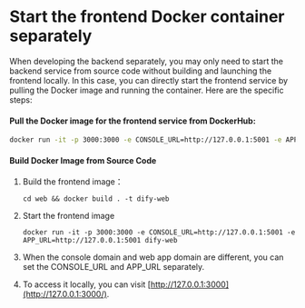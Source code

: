 # Start the frontend Docker container separately

When developing the backend separately, you may only need to start the backend service from source code without building and launching the frontend locally. In this case, you can directly start the frontend service by pulling the Docker image and running the container. Here are the specific steps:

#### Pull the Docker image for the frontend service from DockerHub:

```Bash
docker run -it -p 3000:3000 -e CONSOLE_URL=http://127.0.0.1:5001 -e APP_URL=http://127.0.0.1:5001 langgenius/dify-web:latest
```

#### Build Docker Image from Source Code

1.  Build the frontend image：

    ```
    cd web && docker build . -t dify-web
    ```
2.  Start the frontend image

    ```
    docker run -it -p 3000:3000 -e CONSOLE_URL=http://127.0.0.1:5001 -e APP_URL=http://127.0.0.1:5001 dify-web
    ```
3. When the console domain and web app domain are different, you can set the CONSOLE\_URL and APP\_URL separately.
4. To access it locally, you can visit [http://127.0.0.1:3000](http://127.0.0.1:3000/).
